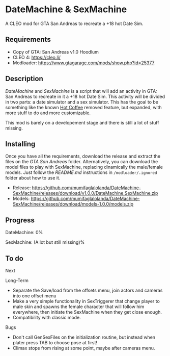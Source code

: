 # DateMachine & SexMachine

A CLEO mod for GTA San Andreas to recreate a +18 hot Date Sim.

## Requirements

- Copy of GTA: San Andreas v1.0 Hoodlum
- CLEO 4: https://cleo.li/
- Modloader: https://www.gtagarage.com/mods/show.php?id=25377

## Description

_DateMachine_ and _SexMachine_ is a script that will add an activity in GTA: San Andreas to recreate in it a +18 hot Date Sim. This activity will be divided in two parts: a date simulator and a sex simulator. This has the goal to be something like the known [Hot Coffee](https://gta.fandom.com/wiki/Hot_Coffee_Modification) removed feature, but expanded, with more stuff to do and more customizable.

This mod is barely on a developement stage and there is still a lot of stuff missing.

## Installing

Once you have all the requirements, download the release and extract the files on the _GTA San Andreas_ folder. Alternatively, you can download the model files to play with SexMachine, replacing dinamically the male/female models. Just follow the _README.md_ instructions in `/modloader/.ignored` folder about how to use it.

- Release: https://github.com/mumifaglalolanda/DateMachine-SexMachine/releases/download/v1.0.0/DateMachine.SexMachine.zip
- Models: https://github.com/mumifaglalolanda/DateMachine-SexMachine/releases/download/models-1.0.0/models.zip

## Progress

DateMachine: 0%

SexMachine: (A lot but still missing)%

## To do

Next

Long-Term
- Separate the Save/load from the offsets menu, join actors and cameras into one offset menu
- Make a very simple functionality in SexTriggerer that change player to male skin and spawns the female character that will follow him everywhere, then initiate the SexMachine when they get close enough.
- Compatibility with classic mode.

Bugs
- Don't call GenSexFiles on the initialization routine, but instead when plater press TAB to choose pose at first!
- Climax stops from rising at some point, maybe after cameras menu.

